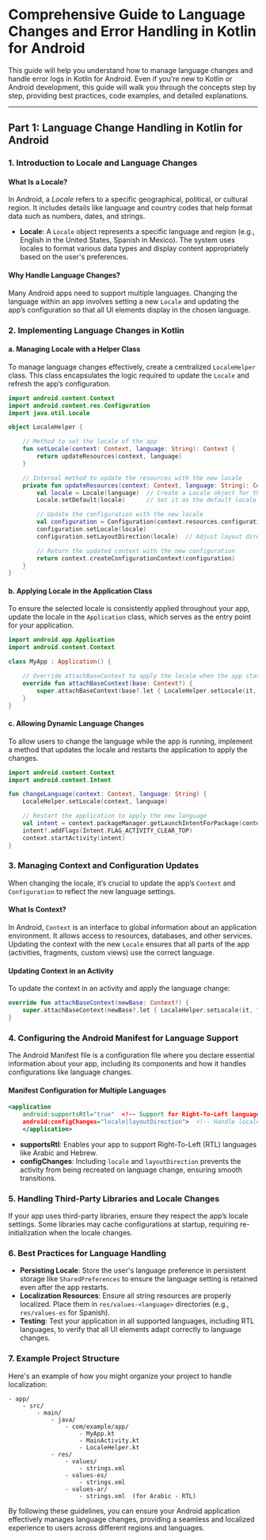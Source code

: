 # Comprehensive Guide to Language Changes and Error Handling in Kotlin for Android

This guide will help you understand how to manage language changes and handle error logs in Kotlin for Android. Even if you're new to Kotlin or Android development, this guide will walk you through the concepts step by step, providing best practices, code examples, and detailed explanations.

---

## Part 1: Language Change Handling in Kotlin for Android

### 1. Introduction to Locale and Language Changes

#### What Is a Locale?
In Android, a *Locale* refers to a specific geographical, political, or cultural region. It includes details like language and country codes that help format data such as numbers, dates, and strings.

- **Locale**: A `Locale` object represents a specific language and region (e.g., English in the United States, Spanish in Mexico). The system uses locales to format various data types and display content appropriately based on the user's preferences.

#### Why Handle Language Changes?
Many Android apps need to support multiple languages. Changing the language within an app involves setting a new `Locale` and updating the app’s configuration so that all UI elements display in the chosen language.

### 2. Implementing Language Changes in Kotlin

#### a. Managing Locale with a Helper Class
To manage language changes effectively, create a centralized `LocaleHelper` class. This class encapsulates the logic required to update the `Locale` and refresh the app’s configuration.

```kotlin
import android.content.Context
import android.content.res.Configuration
import java.util.Locale

object LocaleHelper {

    // Method to set the locale of the app
    fun setLocale(context: Context, language: String): Context {
        return updateResources(context, language)
    }

    // Internal method to update the resources with the new locale
    private fun updateResources(context: Context, language: String): Context {
        val locale = Locale(language)  // Create a Locale object for the selected language
        Locale.setDefault(locale)      // Set it as the default locale for the app

        // Update the configuration with the new locale
        val configuration = Configuration(context.resources.configuration)
        configuration.setLocale(locale)
        configuration.setLayoutDirection(locale)  // Adjust layout direction for RTL languages

        // Return the updated context with the new configuration
        return context.createConfigurationContext(configuration)
    }
}
```

#### b. Applying Locale in the Application Class
To ensure the selected locale is consistently applied throughout your app, update the locale in the `Application` class, which serves as the entry point for your application.

```kotlin
import android.app.Application
import android.content.Context

class MyApp : Application() {

    // Override attachBaseContext to apply the locale when the app starts
    override fun attachBaseContext(base: Context?) {
        super.attachBaseContext(base?.let { LocaleHelper.setLocale(it, "en") }) // Default language is English
    }
}
```

#### c. Allowing Dynamic Language Changes
To allow users to change the language while the app is running, implement a method that updates the locale and restarts the application to apply the changes.

```kotlin
import android.content.Context
import android.content.Intent

fun changeLanguage(context: Context, language: String) {
    LocaleHelper.setLocale(context, language)

    // Restart the application to apply the new language
    val intent = context.packageManager.getLaunchIntentForPackage(context.packageName)
    intent?.addFlags(Intent.FLAG_ACTIVITY_CLEAR_TOP)
    context.startActivity(intent)
}
```

### 3. Managing Context and Configuration Updates
When changing the locale, it’s crucial to update the app’s `Context` and `Configuration` to reflect the new language settings.

#### What Is Context?
In Android, `Context` is an interface to global information about an application environment. It allows access to resources, databases, and other services. Updating the context with the new `Locale` ensures that all parts of the app (activities, fragments, custom views) use the correct language.

#### Updating Context in an Activity
To update the context in an activity and apply the language change:

```kotlin
override fun attachBaseContext(newBase: Context?) {
    super.attachBaseContext(newBase?.let { LocaleHelper.setLocale(it, "es") }) // Set to Spanish
}
```

### 4. Configuring the Android Manifest for Language Support
The Android Manifest file is a configuration file where you declare essential information about your app, including its components and how it handles configurations like language changes.

#### Manifest Configuration for Multiple Languages

```xml
<application
    android:supportsRtl="true"  <!-- Support for Right-To-Left languages -->
    android:configChanges="locale|layoutDirection">  <!-- Handle locale and layout direction changes -->
    </application>
```

- **supportsRtl**: Enables your app to support Right-To-Left (RTL) languages like Arabic and Hebrew.
- **configChanges**: Including `locale` and `layoutDirection` prevents the activity from being recreated on language change, ensuring smooth transitions.

### 5. Handling Third-Party Libraries and Locale Changes
If your app uses third-party libraries, ensure they respect the app’s locale settings. Some libraries may cache configurations at startup, requiring re-initialization when the locale changes.

### 6. Best Practices for Language Handling

- **Persisting Locale**: Store the user's language preference in persistent storage like `SharedPreferences` to ensure the language setting is retained even after the app restarts.
- **Localization Resources**: Ensure all string resources are properly localized. Place them in `res/values-<language>` directories (e.g., `res/values-es` for Spanish).
- **Testing**: Test your application in all supported languages, including RTL languages, to verify that all UI elements adapt correctly to language changes.

### 7. Example Project Structure
Here's an example of how you might organize your project to handle localization:

```plaintext
- app/
    - src/
        - main/
            - java/
                - com/example/app/
                    - MyApp.kt
                    - MainActivity.kt
                    - LocaleHelper.kt
            - res/
                - values/
                    - strings.xml
                - values-es/
                    - strings.xml
                - values-ar/
                    - strings.xml  (for Arabic - RTL)
```

By following these guidelines, you can ensure your Android application effectively manages language changes, providing a seamless and localized experience to users across different regions and languages.
